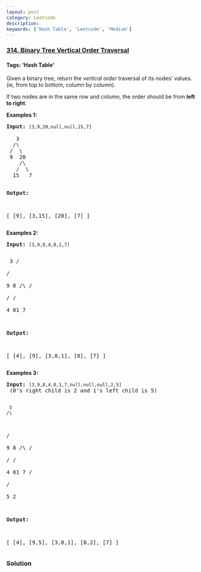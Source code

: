 ```yaml
---
layout: post
category: Leetcode
description: 
keywords: ['Hash Table', 'Leetcode', 'Medium']
---
```

### [314. Binary Tree Vertical Order Traversal](https://leetcode.com/problems/binary-tree-vertical-order-traversal)

#### Tags: 'Hash Table'

<div class="content__u3I1 question-content__JfgR"><div><p>Given a binary tree, return the <i>vertical order</i> traversal of its nodes' values. (ie, from top to bottom, column by column).</p>
<p>If two nodes are in the same row and column, the order should be from <b>left to right</b>.</p>
<p><b>Examples 1:</b></p>
<pre><strong>Input:</strong> <code>[3,9,20,null,null,15,7]
</code>
   3
  /\
 /  \
 9  20
    /\
   /  \
  15   7 

<strong>Output:</strong>

[
  [9],
  [3,15],
  [20],
  [7]
]
</pre>
<p><b>Examples 2:</b></p>
<pre><strong>Input: </strong><code>[3,9,8,4,0,1,7]

</code>     3
    /\
   /  \
   9   8
  /\  /\
 /  \/  \
 4  01   7 

<strong>Output:</strong>

[
  [4],
  [9],
  [3,0,1],
  [8],
  [7]
]
</pre>
<p><b>Examples 3:</b></p>
<pre><strong>Input:</strong> <code>[3,9,8,4,0,1,7,null,null,null,2,5]</code> (0's right child is 2 and 1's left child is 5)

     3
    /\
   /  \
   9   8
  /\  /\
 /  \/  \
 4  01   7
    /\
   /  \
   5   2

<strong>Output:</strong>

[
  [4],
  [9,5],
  [3,0,1],
  [8,2],
  [7]
]
</pre>
</div></div>

### Solution
